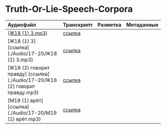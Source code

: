 # Truth-Or-Lie-Speech-Corpora
| Аудиофайл                                                          | Транскрипт                 | Разметка                                          | Метаданные   |
|:-------------------------------------------------------------------|:---------------------------|:--------------------------------------------------|:-------------|
| ([Ж18 (1) 3.mp3](./Audio/17-20/Ж18%20(1)%203.mp3))                           | [ссылка](./Transcriptions) |                                                   |              |
| [Ж18 (1) 3] [ссылка](./Audio/17-20/Ж18 (1) 3.mp3)                           | [ссылка](./Transcriptions) |                                                   |              |
| [Ж18 (2) говорит правду] [ссылка](./Audio/17-20/Ж18 (2) говорит правду.mp3) | [ссылка](./Transcriptions) |                                                   |              |
| [М19 (1) врëт] [ссылка](./Audio/17-20/М19 (1) врёт.mp3)                   | [ссылка](./Transcriptions) |                                                   |              |
